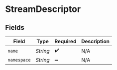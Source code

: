 # StreamDescriptor


## Fields

| Field              | Type               | Required           | Description        |
| ------------------ | ------------------ | ------------------ | ------------------ |
| `name`             | *String*           | :heavy_check_mark: | N/A                |
| `namespace`        | *String*           | :heavy_minus_sign: | N/A                |